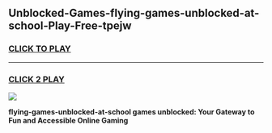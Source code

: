 
## Unblocked-Games-flying-games-unblocked-at-school-Play-Free-tpejw
<h3>
<a href="https://premium76.site?title=flying-games-unblocked-at-school&ref=10A">CLICK TO PLAY</a></h3>
<hr>

<h3>
<a href="https://premium76.site?title=flying-games-unblocked-at-school&ref=10A">CLICK 2 PLAY</a>
  
</h3>

<a href="https://premium76.site?title=flying-games-unblocked-at-school&ref=10A"><img src="https://clearcache.store/games.png"></a>


**flying-games-unblocked-at-school games unblocked: Your Gateway to Fun and Accessible Online Gaming**
